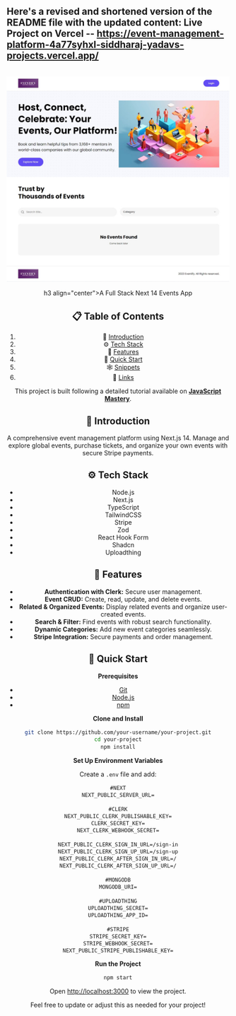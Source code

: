 Here's a revised and shortened version of the README file with the updated content: 
 Live Project on Vercel -- https://event-management-platform-4a77syhxl-siddharaj-yadavs-projects.vercel.app/
---

<div align="center">
  <br />
    <a href="" target="_blank">
      <img src="https://github.com/SidharajYadav/Event-management-platform/blob/main/public/assets/images/Event-Home.jpg" alt="Project Banner">
    </a>
  <br />

h3 align="center">A Full Stack Next 14 Events App</h3>

## 📋 Table of Contents

1. 🤖 [Introduction](#introduction)
2. ⚙️ [Tech Stack](#tech-stack)
3. 🔋 [Features](#features)
4. 🤸 [Quick Start](#quick-start)
5. 🕸️ [Snippets](#snippets)
6. 🔗 [Links](#links)

This project is built following a detailed tutorial available on <a href="https://www.youtube.com/@javascriptmastery/videos" target="_blank"><b>JavaScript Mastery</b></a>. 

## 🤖 Introduction

A comprehensive event management platform using Next.js 14. Manage and explore global events, purchase tickets, and organize your own events with secure Stripe payments.
## ⚙️ Tech Stack

- Node.js
- Next.js
- TypeScript
- TailwindCSS
- Stripe
- Zod
- React Hook Form
- Shadcn
- Uploadthing

## 🔋 Features

- **Authentication with Clerk:** Secure user management.
- **Event CRUD:** Create, read, update, and delete events.
- **Related & Organized Events:** Display related events and organize user-created events.
- **Search & Filter:** Find events with robust search functionality.
- **Dynamic Categories:** Add new event categories seamlessly.
- **Stripe Integration:** Secure payments and order management.

## 🤸 Quick Start

**Prerequisites**

- [Git](https://git-scm.com/)
- [Node.js](https://nodejs.org/en)
- [npm](https://www.npmjs.com/)

**Clone and Install**

```bash
git clone https://github.com/your-username/your-project.git
cd your-project
npm install
```

**Set Up Environment Variables**

Create a `.env` file and add:

```env
#NEXT
NEXT_PUBLIC_SERVER_URL=

#CLERK
NEXT_PUBLIC_CLERK_PUBLISHABLE_KEY=
CLERK_SECRET_KEY=
NEXT_CLERK_WEBHOOK_SECRET=

NEXT_PUBLIC_CLERK_SIGN_IN_URL=/sign-in
NEXT_PUBLIC_CLERK_SIGN_UP_URL=/sign-up
NEXT_PUBLIC_CLERK_AFTER_SIGN_IN_URL=/
NEXT_PUBLIC_CLERK_AFTER_SIGN_UP_URL=/

#MONGODB
MONGODB_URI=

#UPLOADTHING
UPLOADTHING_SECRET=
UPLOADTHING_APP_ID=

#STRIPE
STRIPE_SECRET_KEY=
STRIPE_WEBHOOK_SECRET=
NEXT_PUBLIC_STRIPE_PUBLISHABLE_KEY=
```

**Run the Project**

```bash
npm start
```

Open [http://localhost:3000](http://localhost:3000) to view the project.

Feel free to update or adjust this as needed for your project!
